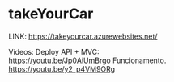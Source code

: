 # takeYourCar

LINK: https://takeyourcar.azurewebsites.net/ 

Vídeos: 
Deploy API + MVC:  
https://youtu.be/Jp0AiUmBrgo 
Funcionamento.
https://youtu.be/y2_p4VM9ORg

